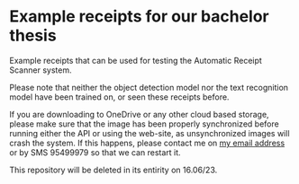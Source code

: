 # Example receipts for our bachelor thesis
Example receipts that can be used for testing the Automatic Receipt Scanner system.

Please note that neither the object detection model nor the text recognition model have been trained on, or seen these receipts before.

If you are downloading to OneDrive or any other cloud based storage, please make sure that the image has been properly synchronized before running either the API or using the web-site, as unsynchronized images will crash the system. If this happens, please contact me on [my email address](mailto:isak.fagerjord@hotmail.com?subject=[GitHub]%20ExampleReceipts) or by SMS 95499979 so that we can restart it.

This repository will be deleted in its entirity on 16.06/23.
